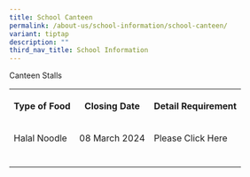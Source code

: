```yaml
---
title: School Canteen
permalink: /about-us/school-information/school-canteen/
variant: tiptap
description: ""
third_nav_title: School Information
---
```

<p>Canteen Stalls</p><table><tbody><tr><th rowspan="1" colspan="1"><p>Type of Food</p></th><th rowspan="1" colspan="1"><p>Closing Date</p></th><th rowspan="1" colspan="1"><p>Detail Requirement</p></th></tr><tr><td rowspan="1" colspan="1"><p>Halal Noodle</p></td><td rowspan="1" colspan="1"><p>08 March 2024</p></td><td rowspan="1" colspan="1"><p>Please Click Here</p></td></tr><tr><td rowspan="1" colspan="1"><p></p></td><td rowspan="1" colspan="1"><p></p></td><td rowspan="1" colspan="1"><p></p></td></tr></tbody></table><p></p>